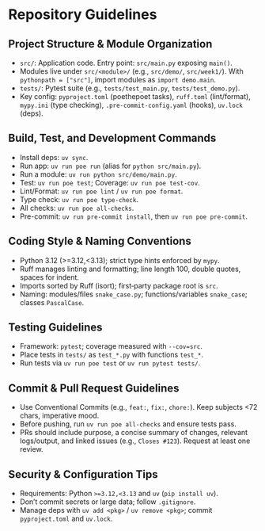 # Repository Guidelines

## Project Structure & Module Organization
- `src/`: Application code. Entry point: `src/main.py` exposing `main()`.
- Modules live under `src/<module>/` (e.g., `src/demo/`, `src/week1/`). With `pythonpath = ["src"]`, import modules as `import demo.main`.
- `tests/`: Pytest suite (e.g., `tests/test_main.py`, `tests/test_demo.py`).
- Key config: `pyproject.toml` (poethepoet tasks), `ruff.toml` (lint/format), `mypy.ini` (type checking), `.pre-commit-config.yaml` (hooks), `uv.lock` (deps).

## Build, Test, and Development Commands
- Install deps: `uv sync`.
- Run app: `uv run poe run` (alias for `python src/main.py`).
- Run a module: `uv run python src/demo/main.py`.
- Test: `uv run poe test`; Coverage: `uv run poe test-cov`.
- Lint/Format: `uv run poe lint` / `uv run poe format`.
- Type check: `uv run poe type-check`.
- All checks: `uv run poe all-checks`.
- Pre-commit: `uv run pre-commit install`, then `uv run poe pre-commit`.

## Coding Style & Naming Conventions
- Python 3.12 (>=3.12,<3.13); strict type hints enforced by `mypy`.
- Ruff manages linting and formatting; line length 100, double quotes, spaces for indent.
- Imports sorted by Ruff (isort); first‑party package root is `src`.
- Naming: modules/files `snake_case.py`; functions/variables `snake_case`; classes `PascalCase`.

## Testing Guidelines
- Framework: `pytest`; coverage measured with `--cov=src`.
- Place tests in `tests/` as `test_*.py` with functions `test_*`.
- Run tests via `uv run poe test` or `uv run pytest tests/`.

## Commit & Pull Request Guidelines
- Use Conventional Commits (e.g., `feat:`, `fix:`, `chore:`). Keep subjects <72 chars, imperative mood.
- Before pushing, run `uv run poe all-checks` and ensure tests pass.
- PRs should include purpose, a concise summary of changes, relevant logs/output, and linked issues (e.g., `Closes #123`). Request at least one review.

## Security & Configuration Tips
- Requirements: Python `>=3.12,<3.13` and `uv` (`pip install uv`).
- Don’t commit secrets or large data; follow `.gitignore`.
- Manage deps with `uv add <pkg>` / `uv remove <pkg>`; commit `pyproject.toml` and `uv.lock`.
